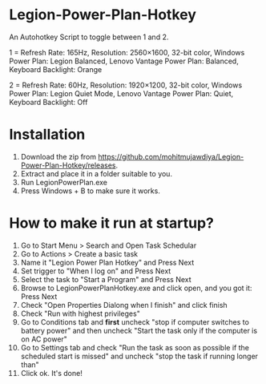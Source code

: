 # Legion-Power-Plan-Hotkey
An Autohotkey Script to toggle between 1 and 2.

1 = Refresh Rate: 165Hz, Resolution: 2560×1600, 32-bit color, Windows Power Plan: Legion Balanced, Lenovo Vantage Power Plan: Balanced, Keyboard Backlight: Orange

2 = Refresh Rate: 60Hz, Resolution: 1920×1200, 32-bit color, Windows Power Plan: Legion Quiet Mode, Lenovo Vantage Power Plan: Quiet, Keyboard Backlight: Off

# Installation

1. Download the zip from https://github.com/mohitmujawdiya/Legion-Power-Plan-Hotkey/releases.
2. Extract and place it in a folder suitable to you.
3. Run LegionPowerPlan.exe
4. Press Windows + B to make sure it works.

# How to make it run at startup?

1. Go to Start Menu > Search and Open Task Schedular
2. Go to Actions > Create a basic task
3. Name it "Legion Power Plan Hotkey" and Press Next
4. Set trigger to "When I log on" and Press Next
5. Select the task to "Start a Program" and Press Next
7. Browse to LegionPowerPlanHotkey.exe and click open, and you got it: Press Next
8. Check "Open Properties Dialong when I finish" and click finish
9. Check "Run with highest privileges"
10. Go to Conditions tab and **first** uncheck "stop if computer switches to battery power" and then uncheck "Start the task only if the computer is on AC power"
11. Go to Settings tab and check "Run the task as soon as possible if the scheduled start is missed" and uncheck "stop the task if running longer than"
12. Click ok. It's done!
